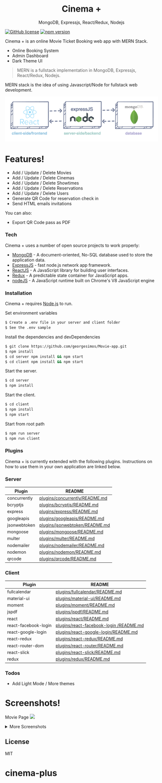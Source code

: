 <h1 align="center">
Cinema +
</h1>
<p align="center">
MongoDB, Expressjs, React/Redux, Nodejs
</p>

[![GitHub license](https://img.shields.io/badge/license-MIT-blue.svg)](https://github.com/facebook/react/blob/master/LICENSE) [![npm version](https://img.shields.io/npm/v/react.svg?style=flat)](https://www.npmjs.com/package/react) 


Cinema + is an online Movie Ticket Booking web app with MERN Stack.

  - Online Booking System
  - Admin Dashboard
  - Dark Theme UI


> MERN is a fullstack implementation in MongoDB, Expressjs, React/Redux, Nodejs.

MERN stack is the idea of using Javascript/Node for fullstack web development.

<img src="https://github.com/georgesimos/readme-assets/blob/master/cinema-plus/mern.png" />

# Features!

  - Add / Update / Delete Movies
  - Add / Update / Delete Cinemas
  - Add / Update / Delete Showtimes
  - Add / Update / Delete Reservations
  - Add / Update / Delete Users
  - Generate QR Code for reservation check in
  - Send HTML emails invitations 


You can also:
  - Export QR Code pass as PDF

### Tech
Cinema + uses a number of open source projects to work properly:
* [MongoDB](https://www.mongodb.com/) - A document-oriented, No-SQL database used to store the application data.
* [ExpressJS](https://expressjs.com/) - fast node.js network app framework.
* [ReactJS](https://reactjs.org/) - A JavaScript library for building user interfaces.
* [Redux](https://redux.js.org/) - A predictable state container for JavaScript apps.
* [nodeJS](https://nodejs.org/) - A JavaScript runtime built on Chrome's V8 JavaScript engine

### Installation

Cinema + requires [Node.js](https://nodejs.org/)  to run.

Set environment variables 

```sh
$ Create a .env file in your server and client folder
$ See the .env sample
```

Install the dependencies and devDependencies

```sh
$ git clone https://github.com/georgesimos/Movie-app.git
$ npm install
$ cd server npm install && npm start
$ cd client npm install && npm start
```
Start the server.

```sh
$ cd server 
$ npm install 
```

Start the client.

```sh
$ cd client 
$ npm install 
$ npm start
```

Start from root path
```sh
$ npm run server
$ npm run client
```

### Plugins

Cinema + is currently extended with the following plugins. Instructions on how to use them in your own application are linked below.

### Server


| Plugin | README |
| ------ | ------ |
| concurrently | [plugins/concurrently/README.md](https://github.com/kimmobrunfeldt/concurrently/blob/master/README.md) |
| bcryptjs | [plugins/bcryptjs/README.md](https://github.com/dcodeIO/bcrypt.js/blob/master/README.md) |
| express | [plugins/express/README.md](https://github.com/expressjs/express/blob/master/Readme.md) |
| googleapis | [plugins/googleapis/README.md](https://github.com/googleapis/googleapis/blob/master/README.md) |
| jsonwebtoken | [plugins/jsonwebtoken/README.md](https://github.com/auth0/node-jsonwebtoken/blob/master/README.md) |
| mongoose | [plugins/mongoose/README.md](https://github.com/Automattic/mongoose/blob/master/README.md) |
| multer | [plugins/multer/README.md](https://github.com/expressjs/multer/blob/master/README.md)|
| nodemailer | [plugins/nodemailer/README.md](https://github.com/nodemailer/nodemailer/blob/master/README.md) |
| nodemon | [plugins/nodemon/README.md](https://github.com/remy/nodemon/blob/master/README.md) |
| qrcode | [plugins/qrcode/README.md](https://github.com/soldair/node-qrcode/blob/master/README.md) |

### Client

| Plugin | README |
| ------ | ------ |
| fullcalendar | [plugins/fullcalendar/README.md](https://github.com/fullcalendar/fullcalendar/blob/master/README.md) |
| material-ui | [plugins/material-ui/README.md](https://github.com/mui-org/material-ui/blob/master/README.md) |
| moment | [plugins/moment/README.md](https://www.npmjs.com/package/@date-io/moment?activeTab=readme) |
| jspdf | [plugins/jspdf/README.md](https://github.com/MrRio/jsPDF) |
| react | [plugins/react/README.md](https://github.com/facebook/react/blob/master/README.md) |
| react-facebook-login | [plugins/react-facebook-login /README.md](https://github.com/keppelen/react-facebook-login/blob/master/README.md) |
| react-google-login | [plugins/react-google-login/README.md](https://www.npmjs.com/package/react-google-login) |
| react-redux | [plugins/react-redux/README.md](https://github.com/reduxjs/react-redux) |
| react-router-dom | [plugins/react-router/README.md](https://github.com/ReactTraining/react-router/blob/master/README.md) |
| react-slick | [plugins/react-slick/README.md](https://github.com/akiran/react-slick) |
| redux | [plugins/redux/README.md](https://github.com/reduxjs/redux)|

### Todos

 - Add Light Mode / More themes



# Screenshots! 

Movie Page
<img src="https://github.com/georgesimos/readme-assets/blob/master/cinema-plus/movie.png" />

<details>
  <summary>More Screenshots</summary>
  Booking Page
  <img src="https://github.com/georgesimos/readme-assets/blob/master/cinema-plus/booking.png" />

  Booking Invitations
  <img src="https://github.com/georgesimos/readme-assets/blob/master/cinema-plus/invitation.png" />

  Guest Dashboard Page
  <img src="https://github.com/georgesimos/readme-assets/blob/master/cinema-plus/guest-dashboard.png" />

  My Account Page
  <img src="https://github.com/georgesimos/readme-assets/blob/master/cinema-plus/my-account.png" />

  Admin Home Page
  <img src="https://github.com/georgesimos/readme-assets/blob/master/cinema-plus/admin-dashboard.png" />

  Admin Cinema Page
  <img src="https://github.com/georgesimos/readme-assets/blob/master/cinema-plus/admin-cinemas.png" />

  Admin Movie Page
  <img src="https://github.com/georgesimos/readme-assets/blob/master/cinema-plus/admin-movies.png" />

  Admin Reservation Page
  <img src="https://github.com/georgesimos/readme-assets/blob/master/cinema-plus/reservations.png" />

  Admin Reservation Calendar
  <img src="https://github.com/georgesimos/readme-assets/blob/master/cinema-plus/calendar.png" />
</details>



License
----

MIT
# cinema-plus
